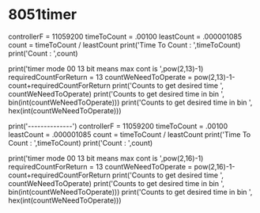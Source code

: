 # 8051timer

controllerF = 11059200
timeToCount = .00100
leastCount = .000001085
count = timeToCount / leastCount
print('Time To Count : ',timeToCount)
print('Count : ',count)

print('timer mode 00 13 bit means max cont is ',pow(2,13)-1)
requiredCountForReturn = 13
countWeNeedToOperate = pow(2,13)-1-count+requiredCountForReturn
print('Counts to get desired time ', countWeNeedToOperate)
print('Counts to get desired time  in bin ', bin(int(countWeNeedToOperate)))
print('Counts to get desired time  in bin ', hex(int(countWeNeedToOperate)))



print('--------------')
controllerF = 11059200
timeToCount = .00100
leastCount = .000001085
count = timeToCount / leastCount
print('Time To Count : ',timeToCount)
print('Count : ',count)

print('timer mode 00 13 bit means max cont is ',pow(2,16)-1)
requiredCountForReturn = 13
countWeNeedToOperate = pow(2,16)-1-count+requiredCountForReturn
print('Counts to get desired time ', countWeNeedToOperate)
print('Counts to get desired time  in bin ', bin(int(countWeNeedToOperate)))
print('Counts to get desired time  in bin ', hex(int(countWeNeedToOperate)))
